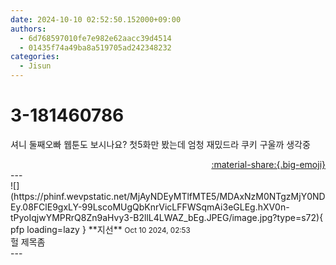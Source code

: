 ```yaml
---
date: 2024-10-10 02:52:50.152000+09:00
authors:
  - 6d768597010fe7e982e62aacc39d4514
  - 01435f74a49ba8a519705ad242348232
categories:
  - Jisun
---
```


# 3-181460786

<div class="post-container" markdown="1">
<div class="content-container md-sidebar__scrollwrap" markdown="1">

셔니 둘째오빠 웹툰도 보시나요? 첫5화만 봤는데 엄청 재밌드라 쿠키 구울까 생각중

</div>
</div>

<div style="text-align: right;" markdown="1">
<a href="https://weverse.io/fromis9/fanpost/3-181460786" style="text-align: right;">:material-share:{.big-emoji}</a>
</div>
---

<div class="comments-container md-sidebar__scrollwrap" markdown="1">
<div class="comment" markdown="1">
<div class='id-container' markdown="1">
![](https://phinf.wevpstatic.net/MjAyNDEyMTlfMTE5/MDAxNzM0NTgzMjY0NDEy.08FClE9gxLY-99LscoMUgQbKnrVicLFFWSqmAi3eGLEg.hXV0n-tPyoIqjwYMPRrQ8Zn9aHvy3-B2llL4LWAZ_bEg.JPEG/image.jpg?type=s72){ pfp loading=lazy }
**<span class="artist">지선</span>** <small>Oct 10 2024, 02:53</small><br>
</div>
<div class='comment-body' markdown="1">
헐 제목좀
</div>
</div>
</div>
---
